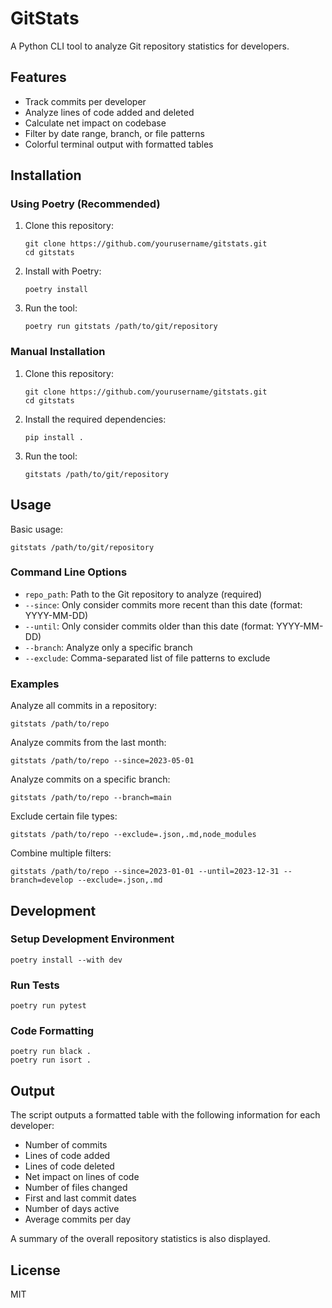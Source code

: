 # GitStats

A Python CLI tool to analyze Git repository statistics for developers.

## Features

- Track commits per developer
- Analyze lines of code added and deleted
- Calculate net impact on codebase
- Filter by date range, branch, or file patterns
- Colorful terminal output with formatted tables

## Installation

### Using Poetry (Recommended)

1. Clone this repository:
   ```
   git clone https://github.com/yourusername/gitstats.git
   cd gitstats
   ```

2. Install with Poetry:
   ```
   poetry install
   ```

3. Run the tool:
   ```
   poetry run gitstats /path/to/git/repository
   ```

### Manual Installation

1. Clone this repository:
   ```
   git clone https://github.com/yourusername/gitstats.git
   cd gitstats
   ```

2. Install the required dependencies:
   ```
   pip install .
   ```

3. Run the tool:
   ```
   gitstats /path/to/git/repository
   ```

## Usage

Basic usage:

```
gitstats /path/to/git/repository
```

### Command Line Options

- `repo_path`: Path to the Git repository to analyze (required)
- `--since`: Only consider commits more recent than this date (format: YYYY-MM-DD)
- `--until`: Only consider commits older than this date (format: YYYY-MM-DD)
- `--branch`: Analyze only a specific branch
- `--exclude`: Comma-separated list of file patterns to exclude

### Examples

Analyze all commits in a repository:
```
gitstats /path/to/repo
```

Analyze commits from the last month:
```
gitstats /path/to/repo --since=2023-05-01
```

Analyze commits on a specific branch:
```
gitstats /path/to/repo --branch=main
```

Exclude certain file types:
```
gitstats /path/to/repo --exclude=.json,.md,node_modules
```

Combine multiple filters:
```
gitstats /path/to/repo --since=2023-01-01 --until=2023-12-31 --branch=develop --exclude=.json,.md
```

## Development

### Setup Development Environment

```
poetry install --with dev
```

### Run Tests

```
poetry run pytest
```

### Code Formatting

```
poetry run black .
poetry run isort .
```

## Output

The script outputs a formatted table with the following information for each developer:

- Number of commits
- Lines of code added
- Lines of code deleted
- Net impact on lines of code
- Number of files changed
- First and last commit dates
- Number of days active
- Average commits per day

A summary of the overall repository statistics is also displayed.

## License

MIT 
